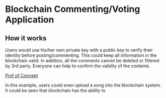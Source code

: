 # Blockchain Commenting/Voting Application

## How it works
Users would use his/her own private key with a public key to verify their identity before posting/commenting. This could keep all information in the blockchain valid. In addition, all the comments cannot be deleted or filtered by 3rd party. Everyone can help to confirm the validity of the contents.

[Prof of Concept](https://www.reddit.com/r/ethereum/comments/3hx73f/freakiest_thing_ever_the_blockchain_now_has_a/)

In this example, users could even upload a song into the blockchain system. It could be seen that blockchain has the ability to 
